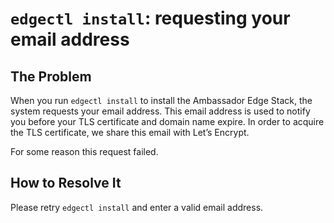 # `edgectl install`: requesting your email address
 
## The Problem

When you run `edgectl install` to install the Ambassador Edge Stack, the system requests your email address.
This email address is used to notify you before your TLS certificate and domain name expire. In order to
acquire the TLS certificate, we share this email with Let’s Encrypt.

For some reason this request failed.

## How to Resolve It

Please retry `edgectl install` and enter a valid email address.
